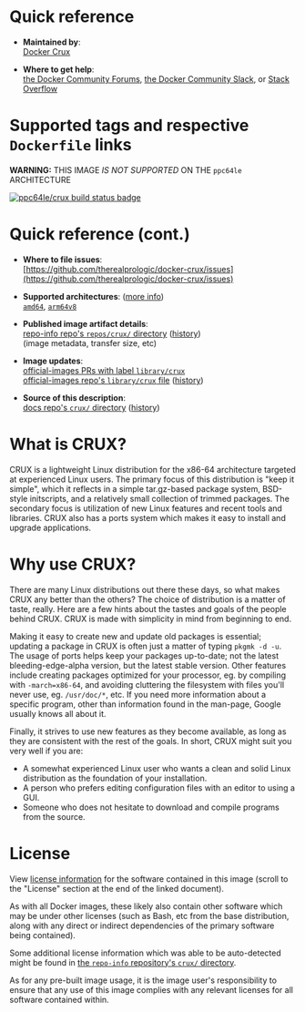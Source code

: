 <!--

********************************************************************************

WARNING:

    DO NOT EDIT "crux/README.md"

    IT IS AUTO-GENERATED

    (from the other files in "crux/" combined with a set of templates)

********************************************************************************

-->

# Quick reference

-	**Maintained by**:  
	[Docker Crux](https://github.com/cruxlinux/docker-crux)

-	**Where to get help**:  
	[the Docker Community Forums](https://forums.docker.com/), [the Docker Community Slack](http://dockr.ly/slack), or [Stack Overflow](https://stackoverflow.com/search?tab=newest&q=docker)

# Supported tags and respective `Dockerfile` links

**WARNING:** THIS IMAGE *IS NOT SUPPORTED* ON THE `ppc64le` ARCHITECTURE

[![ppc64le/crux build status badge](https://img.shields.io/jenkins/s/https/doi-janky.infosiftr.net/job/multiarch/job/ppc64le/job/crux.svg?label=ppc64le/crux%20%20build%20job)](https://doi-janky.infosiftr.net/job/multiarch/job/ppc64le/job/crux/)

# Quick reference (cont.)

-	**Where to file issues**:  
	[https://github.com/therealprologic/docker-crux/issues](https://github.com/therealprologic/docker-crux/issues)

-	**Supported architectures**: ([more info](https://github.com/docker-library/official-images#architectures-other-than-amd64))  
	[`amd64`](https://hub.docker.com/r/amd64/crux/), [`arm64v8`](https://hub.docker.com/r/arm64v8/crux/)

-	**Published image artifact details**:  
	[repo-info repo's `repos/crux/` directory](https://github.com/docker-library/repo-info/blob/master/repos/crux) ([history](https://github.com/docker-library/repo-info/commits/master/repos/crux))  
	(image metadata, transfer size, etc)

-	**Image updates**:  
	[official-images PRs with label `library/crux`](https://github.com/docker-library/official-images/pulls?q=label%3Alibrary%2Fcrux)  
	[official-images repo's `library/crux` file](https://github.com/docker-library/official-images/blob/master/library/crux) ([history](https://github.com/docker-library/official-images/commits/master/library/crux))

-	**Source of this description**:  
	[docs repo's `crux/` directory](https://github.com/docker-library/docs/tree/master/crux) ([history](https://github.com/docker-library/docs/commits/master/crux))

# What is CRUX?

CRUX is a lightweight Linux distribution for the x86-64 architecture targeted at experienced Linux users. The primary focus of this distribution is "keep it simple", which it reflects in a simple tar.gz-based package system, BSD-style initscripts, and a relatively small collection of trimmed packages. The secondary focus is utilization of new Linux features and recent tools and libraries. CRUX also has a ports system which makes it easy to install and upgrade applications.

# Why use CRUX?

There are many Linux distributions out there these days, so what makes CRUX any better than the others? The choice of distribution is a matter of taste, really. Here are a few hints about the tastes and goals of the people behind CRUX. CRUX is made with simplicity in mind from beginning to end.

Making it easy to create new and update old packages is essential; updating a package in CRUX is often just a matter of typing `pkgmk -d -u`. The usage of ports helps keep your packages up-to-date; not the latest bleeding-edge-alpha version, but the latest stable version. Other features include creating packages optimized for your processor, eg. by compiling with `-march=x86-64`, and avoiding cluttering the filesystem with files you'll never use, eg. `/usr/doc/*`, etc. If you need more information about a specific program, other than information found in the man-page, Google usually knows all about it.

Finally, it strives to use new features as they become available, as long as they are consistent with the rest of the goals. In short, CRUX might suit you very well if you are:

-	A somewhat experienced Linux user who wants a clean and solid Linux distribution as the foundation of your installation.
-	A person who prefers editing configuration files with an editor to using a GUI.
-	Someone who does not hesitate to download and compile programs from the source.

# License

View [license information](https://crux.nu/Main/Handbook3-3-Intro) for the software contained in this image (scroll to the "License" section at the end of the linked document).

As with all Docker images, these likely also contain other software which may be under other licenses (such as Bash, etc from the base distribution, along with any direct or indirect dependencies of the primary software being contained).

Some additional license information which was able to be auto-detected might be found in [the `repo-info` repository's `crux/` directory](https://github.com/docker-library/repo-info/tree/master/repos/crux).

As for any pre-built image usage, it is the image user's responsibility to ensure that any use of this image complies with any relevant licenses for all software contained within.
